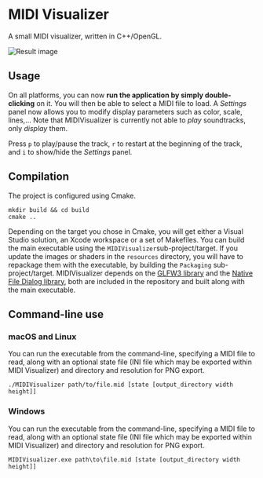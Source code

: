 # MIDI Visualizer

A small MIDI visualizer, written in C++/OpenGL. 

![Result image](result1.png)  

## Usage

On all platforms, you can now **run the application by simply double-clicking** on it. You will then be able to select a MIDI file to load. A *Settings* panel now allows you to modify display parameters such as color, scale, lines,... Note that MIDIVisualizer is currently not able to *play* soundtracks, only *display* them.

Press `p` to play/pause the track, `r` to restart at the beginning of the track, and `i` to show/hide the *Settings* panel. 

## Compilation

The project is configured using Cmake.

    mkdir build && cd build
    cmake ..
    
Depending on the target you chose in Cmake, you will get either a Visual Studio solution, an Xcode workspace or a set of Makefiles. You can build the main executable using the `MIDIVisualizer`sub-project/target. If you update the images or shaders in the `resources` directory, you will have to repackage them with the executable, by building the `Packaging` sub-project/target. MIDIVisualizer depends on the [GLFW3 library](http://www.glfw.org) and the [Native File Dialog library](https://github.com/mlabbe/nativefiledialog), both are included in the repository and built along with the main executable.

## Command-line use
### macOS and Linux

You can run the executable from the command-line, specifying a MIDI file to read, along with an optional state file (INI file which may be exported within MIDI Visualizer) and directory and resolution for PNG export.

    ./MIDIVisualizer path/to/file.mid [state [output_directory width height]]
    

### Windows

You can run the executable from the command-line, specifying a MIDI file to read, along with an optional state file (INI file which may be exported within MIDI Visualizer) and directory and resolution for PNG export.

    MIDIVisualizer.exe path\to\file.mid [state [output_directory width height]]

 
